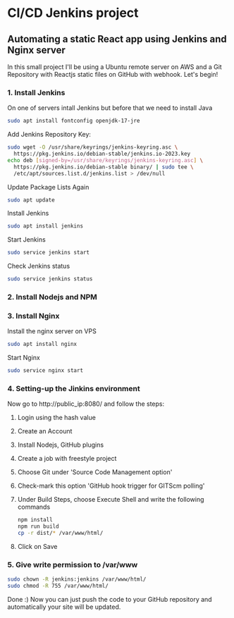 
# CI/CD Jenkins project

## Automating a static React app using Jenkins and Nginx server

In this small project I'll be using a Ubuntu remote server on AWS and a Git Repository with Reactjs static files on GitHub with webhook. Let's begin!

### 1. Install Jenkins 

On one of servers intall Jenkins but before that we need to install Java

```bash
sudo apt install fontconfig openjdk-17-jre
```
Add Jenkins Repository Key:
```bash
sudo wget -O /usr/share/keyrings/jenkins-keyring.asc \
  https://pkg.jenkins.io/debian-stable/jenkins.io-2023.key
echo deb [signed-by=/usr/share/keyrings/jenkins-keyring.asc] \
  https://pkg.jenkins.io/debian-stable binary/ | sudo tee \
  /etc/apt/sources.list.d/jenkins.list > /dev/null
```
Update Package Lists Again
```bash
sudo apt update
```
Install Jenkins
```bash
sudo apt install jenkins
```
Start Jenkins
```bash
sudo service jenkins start
```
Check Jenkins status
```bash
sudo service jenkins status
```

### 2. Install Nodejs and NPM

### 3. Install Nginx

Install the nginx server on VPS
```bash
sudo apt install nginx
```
Start Nginx
```bash
sudo service nginx start
```

### 4. Setting-up the Jinkins environment
Now go to http://public_ip:8080/ and follow the steps:
1. Login using the hash value
2. Create an Account
3. Install Nodejs, GitHub plugins
4. Create a job with freestyle project
5. Choose Git under 'Source Code Management option'
6. Check-mark this option 'GitHub hook trigger for GITScm polling'
7. Under Build Steps, choose Execute Shell and write the following commands
   
   ```bash
   npm install
   npm run build
   cp -r dist/* /var/www/html/
   ```
8. Click on Save

### 5. Give write permission to /var/www
```bash
sudo chown -R jenkins:jenkins /var/www/html/
sudo chmod -R 755 /var/www/html/
```
Done :) Now you can just push the code to your GitHub repository and automatically your site will be updated.
